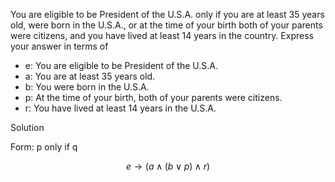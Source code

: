 You are eligible to be President of the U.S.A. only if you are at least 35 years old, were born in the U.S.A., or at the time of your birth both of your parents were citizens, and you have lived at least 14 years in the country. Express your answer in terms of 

+ e: You are eligible to be President of the U.S.A.
+ a: You are at least 35 years old.
+ b: You were born in the U.S.A.
+ p: At the time of your birth, both of your parents were citizens.
+ r: You have lived at least 14 years in the U.S.A.

Solution

Form: p only if q

$$e \rightarrow (a \wedge (b \vee p) \wedge r)$$